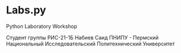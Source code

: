 # Labs.py
Python Laboratory Workshop

Студент группы РИС-21-1Б Набиев Саид
ПНИПУ - Пермский Национальный Исследовательский Политехнический Университет
